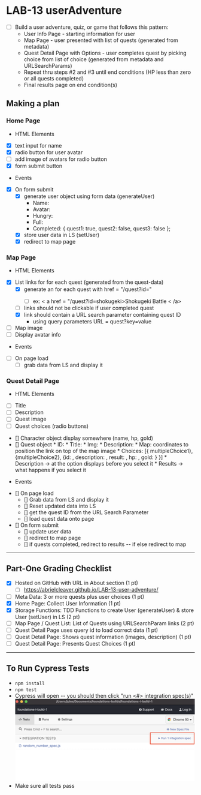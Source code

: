 # LAB-13 userAdventure 
- [ ] Build a user adventure, quiz, or game that follows this pattern:
    * User Info Page - starting information for user
    * Map Page - user presented with list of quests (generated from metadata)
    * Quest Detail Page with Options - user completes quest by picking choice from list of choice (generated from metadata and URLSearchParams)
    * Repeat thru steps #2 and #3 until end conditions (HP less than zero or all quests completed)
    * Final results page on end condition(s)

## Making a plan

### Home Page
* HTML Elements
- [x] text input for name
- [x] radio button for user avatar
- [ ] add image of avatars for radio button
- [x] form submit button
* Events
 - [x] On form submit
    - [x] generate user object using form data (generateUser)
        * Name:
        * Avatar:
        * Hungry:
        * Full:
        * Completed: { quest1: true, quest2: false, quest3: false };
    - [x] store user data in LS (setUser)
    - [x] redirect to map page

### Map Page
* HTML Elements
- [x] List links for for each quest (generated from the quest-data)
    - [x] generate an <a> for each quest with href = "/quest?id=<questId>"
      - [ ] ex: < a href = "/quest?id=shokugeki>Shokugeki Battle < /a>
    - [ ] links should not be clickable if user completed quest
    - [x] link should contain a URL search parameter containing quest ID
        * using query parameters URL = quest?key=value
- [ ] Map image
- [ ] Display avatar info

* Events
- [ ] On page load
    - [ ] grab data from LS and display it

### Quest Detail Page
* HTML Elements
- [ ] Title
- [ ] Description
- [ ] Quest image
- [ ] Quest choices (radio buttons)

- [] Character object display somewhere (name, hp, gold)
 - [] Quest object
        * ID:
        * Title:
        * Img:
        * Description:
        * Map: coordinates to position the link on top of the map image
        * Choices: [{ multipleChoice1}, {multipleChoice2}, {id: , description: , result: , hp: , gold: } }] 
        * Description -> at the option displays before you select it
        * Results -> what happens if you select it

* Events
- [] On page load
    - [] Grab data from LS and display it
    - [] Reset updated data into LS
    - [] get the quest ID from the URL Search Parameter
    - [] load quest data onto page
- [] On form submit
    - [] update user data
    - [] redirect to map page
    - [] if quests completed, redirect to results -- if else redirect to map
---

## Part-One Grading Checklist

- [x] Hosted on GitHub with URL in About section (1 pt)
    - [ ] https://abrielcleaver.github.io/LAB-13-user-adventure/
- [ ] Meta Data: 3 or more quests plus user choices	(1 pt)
- [x] Home Page: Collect User Information	(1 pt)
- [x] Storage Functions: TDD Functions to create User (generateUser) & store User (setUser) in LS (2 pt)
- [ ] Map Page / Quest List: List of Quests using URLSearchParam links (2 pt)
- [ ] Quest Detail Page uses query id to load correct data (1 pt)
- [ ] Quest Detail Page: Shows quest information (images, description)	(1 pt)
- [ ] Quest Detail Page: Presents Quest Choices	(1 pt)

---

## To Run Cypress Tests
* `npm install`
* `npm test`
* Cypress will open -- you should then click "run <#> integration spec(s)"
    ![](cypress.png)
* Make sure all tests pass